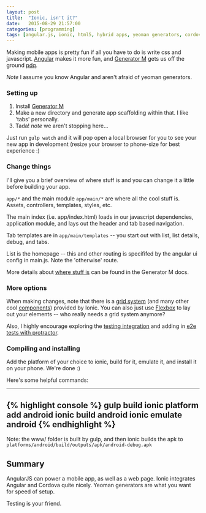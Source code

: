 ```yaml
---
layout: post
title:  "Ionic, isn't it?"
date:   2015-08-29 21:57:00
categories: [programming]
tags: [angular.js, ionic, html5, hybrid apps, yeoman generators, cordova, javascript, javascript frameworks]
---
```


Making mobile apps is pretty fun if all you have to do is write css and javascript.  [Angular](https://angularjs.org/) makes it more fun, and [Generator M](https://github.com/mwaylabs/generator-m) gets us off the ground [pdq](http://www.merriam-webster.com/dictionary/pdq).

*Note* I assume you know Angular and aren't afraid of yeoman generators.

### Setting up

1. Install [Generator M](https://github.com/mwaylabs/generator-m)
2. Make a new directory and generate app scaffolding within that.  I like 'tabs' personally.
3. Tada! *note* we aren't stopping here...

Just run `gulp watch` and it will pop open a local browser for you to see your new app in development (resize your browser to phone-size for best experience :)

### Change things

I'll give you a brief overview of where stuff is and you can change it a little before building your app.

`app/*` and the main module `app/main/*` are where all the cool stuff is.  Assets, controllers, templates, styles, etc.

The main index (i.e. app/index.html) loads in our javascript dependencies, application module, and lays out the header and tab based navigation.

Tab templates are in `app/main/templates` -- you start out with list, list details, debug, and tabs.

List is the homepage -- this and other routing is specififed by the angular ui config in main.js.  Note the 'otherwise' route.

More details about [where stuff is](https://github.com/mwaylabs/generator-m#file-structure) can be found in the Generator M docs.

### More options

When making changes, note that there is a [grid system](http://ionicframework.com/docs/components/#grid) (and many other cool [components](http://ionicframework.com/docs/components/)) provided by Ionic.  You can also just use [Flexbox](http://www.smashingmagazine.com/2015/03/harnessing-flexbox-for-todays-web-apps/) to lay out your elements -- who really needs a grid system anymore?

Also, I highly encourage exploring the [testing integration](https://github.com/mwaylabs/generator-m#testing) and adding in [e2e tests with protractor](http://angular.github.io/protractor/#/).

### Compiling and installing

Add the platform of your choice to ionic, build for it, emulate it, and install it on your phone.  We're done :)

Here's some helpful commands:

----
{% highlight console %}
gulp build
ionic platform add android
ionic build android
ionic emulate android
{% endhighlight %}
----

Note: the www/ folder is built by gulp, and then ionic builds the apk to `platforms/android/build/outputs/apk/android-debug.apk`

## Summary

AngularJS can power a mobile app, as well as a web page.  Ionic integrates Angular and Cordova quite nicely.  Yeoman generators are what you want for speed of setup.

Testing is your friend.
